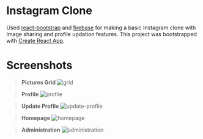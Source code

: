 Instagram Clone
==========
Used [react-bootstrap](https://react-bootstrap.github.io/) and [firebase](https://firebase.google.com/) for making a basic Instagram clone with Image sharing and profile updation features. This project was bootstrapped with [Create React App](https://github.com/facebook/create-react-app).

Screenshots
==========

> **Pictures Grid**
![grid](https://user-images.githubusercontent.com/55305876/126078204-b8708d01-3843-4df6-8742-17f9aa911787.png)

> **Profile**
![profile](https://user-images.githubusercontent.com/55305876/126078245-cd35b87a-8912-4783-84a9-2bac02ada55f.png)

> **Update Profile**
![update-profile](https://user-images.githubusercontent.com/55305876/126078250-650f4c0c-6d6e-4d47-b8f0-f29bcbd89771.png)

> **Homepage**
![homepage](https://user-images.githubusercontent.com/55305876/126078253-01a37f84-ce9c-4a63-bf9f-53ce8e569b7a.png)

> **Administration**
![administration](https://user-images.githubusercontent.com/55305876/126078254-f67fe545-f508-4d7e-a55b-31d61b497829.png)

